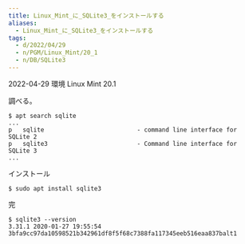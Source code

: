 ```yaml
---
title: Linux_Mint_に_SQLite3_をインストールする
aliases:
  - Linux_Mint_に_SQLite3_をインストールする
tags:
  - d/2022/04/29
  - n/PGM/Linux_Mint/20_1
  - n/DB/SQLite3
---
```


2022-04-29 環境 Linux Mint 20.1

調べる。

```console
$ apt search sqlite
...
p   sqlite                          - command line interface for SQLite 2
p   sqlite3                         - Command line interface for SQLite 3
...
```


インストール

```console
$ sudo apt install sqlite3
```


完

```console
$ sqlite3 --version
3.31.1 2020-01-27 19:55:54 3bfa9cc97da10598521b342961df8f5f68c7388fa117345eeb516eaa837balt1
```

